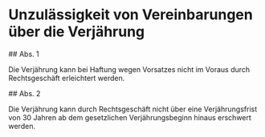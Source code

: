 # Unzulässigkeit von Vereinbarungen über die Verjährung



\#\# Abs. 1

 Die Verjährung kann bei Haftung wegen Vorsatzes nicht im Voraus durch Rechtsgeschäft erleichtert werden.

\#\# Abs. 2

 Die Verjährung kann durch Rechtsgeschäft nicht über eine Verjährungsfrist von 30 Jahren ab dem gesetzlichen Verjährungsbeginn hinaus erschwert werden. 

